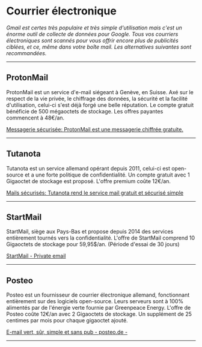 # Courrier électronique

*Gmail est certes très populaire et très simple d'utilisation mais c'est un énorme outil de collecte de données pour Google. Tous vos courriers électroniques sont scannés pour vous offrir encore plus de publicités ciblées, et ce, même dans votre boîte mail. Les alternatives suivantes sont recommandées.*

---

## ProtonMail

ProtonMail est un service d'e-mail siégeant à Genève, en Suisse. Axé sur le respect de la vie privée, le chiffrage des données, la sécurité et la facilité d'utilisation, celui-ci s'est déjà forgé une belle réputation. Le compte gratuit bénéficie de 500 mégaoctets de stockage. Les offres payantes commencent à 48€/an.

[Messagerie sécurisée: ProtonMail est une messagerie chiffrée gratuite.](https://protonmail.com/fr/)

---

## Tutanota

Tutanota est un service allemand opérant depuis 2011, celui-ci est open-source et a une forte politique de confidentialité. Un compte gratuit avec 1 Gigaoctet de stockage est proposé. L'offre premium coûte 12€/an.

[Mails sécurisés: Tutanota rend le service mail gratuit et sécurisé simple](https://tutanota.com/fr/)

---

## StartMail

StartMail, siège aux Pays-Bas et propose depuis 2014 des services entièrement tournés vers la confidentialité. L'offre de StartMail comprend 10 Gigaoctets de stockage pour 59,95$/an. (Période d'essai de 30 jours)

[StartMail - Private email](https://www.startmail.com/)

---

## Posteo

Posteo est un fournisseur de courrier électronique allemand, fonctionnant entièrement sur des logiciels open-source. Leurs serveurs sont à 100% alimentés par de l'énergie verte fournie par Greenpeace Energy. L'offre de Posteo coûte 12€/an avec 2 Gigaoctets de stockage. Un supplément de 25 centimes par mois pour chaque gigaoctet ajouté.

[E-mail vert, sûr, simple et sans pub - posteo.de -](http://posteo.de/fr)

---